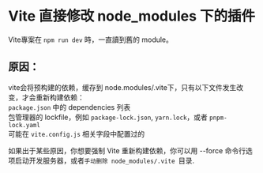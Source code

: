 # Vite 直接修改 node_modules 下的插件  

Vite專案在 `npm run dev` 時，一直讀到舊的 module。

## 原因：  

vite会将预构建的依赖，缓存到 node.modules/.vite下，只有以下文件发生改变，才会重新构建依赖：  
`package.json` 中的 dependencies 列表  
包管理器的 lockfile，例如 `package-lock.json`, `yarn.lock`，或者 `pnpm-lock.yaml`  
可能在 `vite.config.js` 相关字段中配置过的  

如果出于某些原因，你想要强制 Vite 重新构建依赖，你可以用 --force 命令行选项启动开发服务器，或者`手动删除 node_modules/.vite `目录.  
